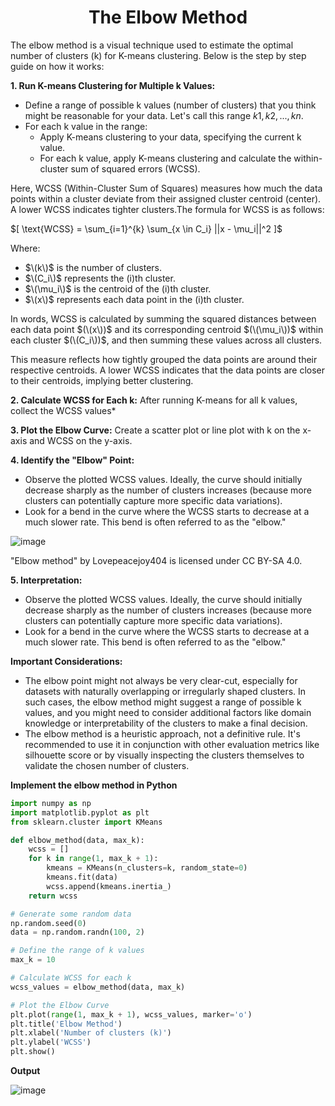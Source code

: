 <h1 align="center">The Elbow Method</h1>

The elbow method is a visual technique used to estimate the optimal number of clusters (k) for K-means clustering. Below is the step by step guide on  how it works:

**1. Run K-means Clustering for Multiple k Values:**
- Define a range of possible k values (number of clusters) that you think might be reasonable for your data. Let's call this range ${k1, k2, ..., kn}$.
- For each k value in the range:
  - Apply K-means clustering to your data, specifying the current k value.
  - For each k value, apply K-means clustering and calculate the within-cluster sum of squared errors (WCSS).
 
Here, WCSS (Within-Cluster Sum of Squares) measures how much the data points within a cluster deviate from their assigned cluster centroid (center). A lower WCSS indicates tighter clusters.The formula for WCSS is as follows:

\$[
\text{WCSS} = \sum_{i=1}^{k} \sum_{x \in C_i} ||x - \mu_i||^2
\]$

Where:
- $\(k\)$ is the number of clusters.
- $\(C_i\)$ represents the \(i\)th cluster.
- $\(\mu_i\)$ is the centroid of the \(i\)th cluster.
- $\(x\)$ represents each data point in the \(i\)th cluster.

In words, WCSS is calculated by summing the squared distances between each data point $(\(x\))$ and its corresponding centroid $(\(\mu_i\))$ within each cluster $(\(C_i\))$, and then summing these values across all clusters. 

This measure reflects how tightly grouped the data points are around their respective centroids. A lower WCSS indicates that the data points are closer to their centroids, implying better clustering.

  
**2. Calculate WCSS for Each k:**
After running K-means for all k values, collect the WCSS values*

**3. Plot the Elbow Curve:**
Create a scatter plot or line plot with k on the x-axis and WCSS on the y-axis.

**4. Identify the "Elbow" Point:**
- Observe the plotted WCSS values. Ideally, the curve should initially decrease sharply as the number of clusters increases (because more clusters can potentially capture more specific data variations).
- Look for a bend in the curve where the WCSS starts to decrease at a much slower rate. This bend is often referred to as the "elbow."

![image](https://github.com/nehakardam/ml-datascience-coding-/assets/70997776/12869265-bed4-4f9a-af71-2c951821a00f)

"Elbow method" by Lovepeacejoy404 is licensed under CC BY-SA 4.0.

**5. Interpretation:**
- Observe the plotted WCSS values. Ideally, the curve should initially decrease sharply as the number of clusters increases (because more clusters can potentially capture more specific data variations).
- Look for a bend in the curve where the WCSS starts to decrease at a much slower rate. This bend is often referred to as the "elbow."

**Important Considerations:**
- The elbow point might not always be very clear-cut, especially for datasets with naturally overlapping or irregularly shaped clusters. In such cases, the elbow method might suggest a range of possible k values, and you might need to consider additional factors like domain knowledge or interpretability of the clusters to make a final decision.
- The elbow method is a heuristic approach, not a definitive rule. It's recommended to use it in conjunction with other evaluation metrics like silhouette score or by visually inspecting the clusters themselves to validate the chosen number of clusters.


**Implement the elbow method in Python**
```python
import numpy as np
import matplotlib.pyplot as plt
from sklearn.cluster import KMeans

def elbow_method(data, max_k):
    wcss = []
    for k in range(1, max_k + 1):
        kmeans = KMeans(n_clusters=k, random_state=0)
        kmeans.fit(data)
        wcss.append(kmeans.inertia_)
    return wcss

# Generate some random data
np.random.seed(0)
data = np.random.randn(100, 2)

# Define the range of k values
max_k = 10

# Calculate WCSS for each k
wcss_values = elbow_method(data, max_k)

# Plot the Elbow Curve
plt.plot(range(1, max_k + 1), wcss_values, marker='o')
plt.title('Elbow Method')
plt.xlabel('Number of clusters (k)')
plt.ylabel('WCSS')
plt.show()
```
**Output**

![image](https://github.com/nehakardam/ml-datascience-coding-/assets/70997776/fbc483ce-9e58-41d3-9c49-15ad00aae61d)
